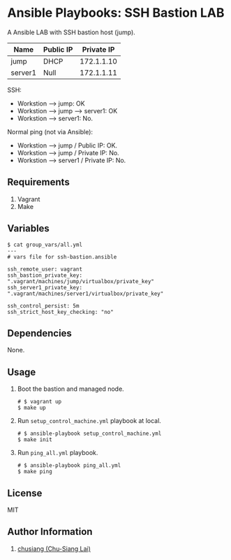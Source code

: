 Ansible Playbooks: SSH Bastion LAB
=========

A Ansible LAB with SSH bastion host (jump).

| Name    | Public IP | Private IP |
|---------|-----------|------------|
| jump    | DHCP      | 172.1.1.10 |
| server1 | Null      | 172.1.1.11 |

SSH:

* Workstion --> jump: OK
* Workstion --> jump --> server1: OK
* Workstion --> server1: No.

Normal ping (not via Ansible):

* Workstion --> jump / Public IP: OK.
* Workstion --> jump / Private IP: No.
* Workstion --> server1 / Private IP: No.

Requirements
------------

1. Vagrant
1. Make

Variables
--------------

```
$ cat group_vars/all.yml
---
# vars file for ssh-bastion.ansible

ssh_remote_user: vagrant
ssh_bastion_private_key: ".vagrant/machines/jump/virtualbox/private_key"
ssh_server1_private_key: ".vagrant/machines/server1/virtualbox/private_key"

ssh_control_persist: 5m
ssh_strict_host_key_checking: "no"
```

Dependencies
------------

None.

Usage
-----

1. Boot the bastion and managed node.

    ```
    # $ vagrant up
    $ make up
    ```

1. Run `setup_control_machine.yml` playbook at local.

    ```
    # $ ansible-playbook setup_control_machine.yml
    $ make init
    ```

1. Run `ping_all.yml` playbook.

    ```
    # $ ansible-playbook ping_all.yml
    $ make ping
    ```

License
-------

MIT

Author Information
------------------

1. [chusiang (Chu-Siang Lai)](https://note.drx.tw)
